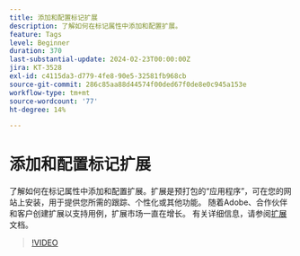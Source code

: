 ```yaml
---
title: 添加和配置标记扩展
description: 了解如何在标记属性中添加和配置扩展。
feature: Tags
level: Beginner
duration: 370
last-substantial-update: 2024-02-23T00:00:00Z
jira: KT-3528
exl-id: c4115da3-d779-4fe8-90e5-32581fb968cb
source-git-commit: 286c85aa88d44574f00ded67f0de8e0c945a153e
workflow-type: tm+mt
source-wordcount: '77'
ht-degree: 14%

---
```


# 添加和配置标记扩展

了解如何在标记属性中添加和配置扩展。扩展是预打包的“应用程序”，可在您的网站上安装，用于提供您所需的跟踪、个性化或其他功能。 随着Adobe、合作伙伴和客户创建扩展以支持用例，扩展市场一直在增长。 有关详细信息，请参阅[扩展](https://experienceleague.adobe.com/docs/experience-platform/tags/ui/extensions/overview.html?lang=zh-Hans)文档。

>[!VIDEO](https://video.tv.adobe.com/v/28732/?learn=on&enablevpops)
